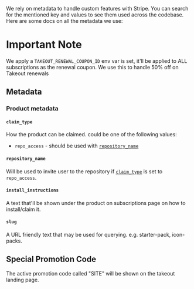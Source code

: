 We rely on metadata to handle custom features with Stripe. You can search for the mentioned key and values to see them used across the codebase. Here are some docs on all the metadata we use:

# Important Note

We apply a `TAKEOUT_RENEWAL_COUPON_ID` env var is set, it'll be applied to ALL subscriptions as the renewal coupon. We use this to handle 50% off on Takeout renewals

## Metadata

### Product metadata

#### `claim_type`

How the product can be claimed. could be one of the following values:

- `repo_access` - should be used with [`repository_name`](#repository_name)

#### `repository_name`

Will be used to invite user to the repository if [`claim_type`](#claim_type) is set to `repo_access`.

#### `install_instructions`

A text that'll be shown under the product on subscriptions page on how to install/claim it.

#### `slug`

A URL friendly text that may be used for querying. e.g. starter-pack, icon-packs.

## Special Promotion Code

The active promotion code called "SITE" will be shown on the takeout landing page.

